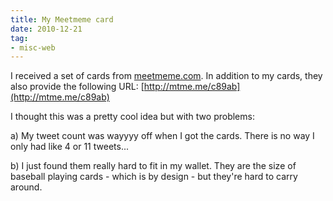 ```yaml
---
title: My Meetmeme card
date: 2010-12-21
tag:
- misc-web
---
```

I received a set of cards from [meetmeme.com](http://meetmeme.com).  In addition to my cards, they also provide the following URL:
[http://mtme.me/c89ab](http://mtme.me/c89ab)

<!--more-->

I thought this was a pretty cool idea but with two problems:

a) My tweet count was wayyyy off when I got the cards.  There is no way I only had like 4 or 11 tweets...

b) I just found them really hard to fit in my wallet.  They are the size of baseball playing cards - which is by design - but they're hard to carry around.
